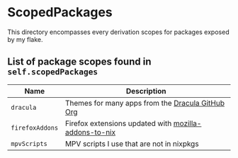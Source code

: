# ScopedPackages

This directory encompasses every derivation scopes for packages exposed by my flake.

## List of package scopes found in `self.scopedPackages`

| Name            | Description |
| --------------- | ----------- |
| `dracula`       | Themes for many apps from the [Dracula GitHub Org](https://github.com/dracula) |
| `firefoxAddons` | Firefox extensions updated with [mozilla-addons-to-nix](https://git.sr.ht/~rycee/mozilla-addons-to-nix) |
| `mpvScripts`    | MPV scripts I use that are not in nixpkgs  |
